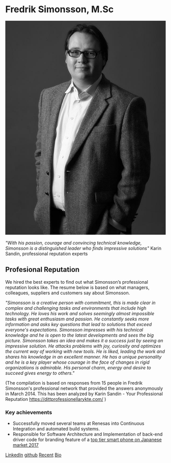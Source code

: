 # Fredrik Simonsson, M.Sc
![profileiamge](simson.jpg)

*"With his passion, courage and convincing technical knowledge, Simonsson is a distinguished leader who finds impressive solutions"*
Karin Sandin, professional reputation experts
## Profesional Reputation
We hired the best experts to find out what Simonsson’s professional reputation looks like. The resume below is based on what managers, colleagues, suppliers and customers say about Simonsson.


*"Simonsson is a creative person with commitment, this is made clear in complex and challenging tasks and environments that include high technology. He loves his work and solves seemingly almost impossible tasks with great enthusiasm and passion. He constantly seeks more information and asks key questions that lead to solutions that exceed everyone's expectations. Simonsson impresses with his technical knowledge and he is open to the latest developments and sees the big picture.
Simonsson takes an idea and makes it a success just by seeing an impressive solution. He attacks problems with joy, curiosity and optimizes the current way of working with new tools. He is liked, leading the work and shares his knowledge in an excellent manner. He has a unique personality and he is a key player whose courage in the face of changes in rigid organizations is admirable. His personal charm, energy and desire to succeed gives energy to others."*

(The compilation is based on responses from 15 people in Fredrik Simonsson's professional network that provided the answers anonymously in March 2014. This has been analyzed by Karin Sandin - Your Professional Reputation https://dittprofessionellarykte.com/ )

### Key achievements
*  Successfully moved several teams at Renesas into Continuous Integration and automated build systems.
*  Responsible for Software Architecture and Implementation of back-end driver code for branding feature of a [top tier smart phone on Japanese market 2017](https://www.youtube.com/watch?v=YeL3rLO-N8M)


[LinkedIn](https://www.linkedin.com/in/fredriksimonsson/) [github](https://github.com/simonsso/) [Recent](recent.md) [Bio](bio.md)

